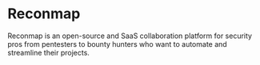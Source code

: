 # Reconmap

Reconmap is an open-source and SaaS collaboration platform for security pros from pentesters to bounty hunters who want to automate and streamline their projects.

